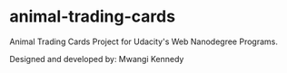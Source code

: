 
# animal-trading-cards
Animal Trading Cards Project for Udacity's Web Nanodegree Programs.

Designed and developed by: Mwangi Kennedy
